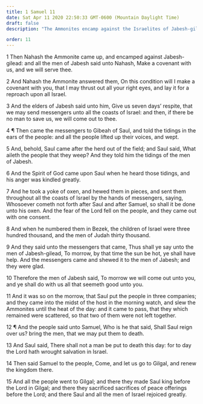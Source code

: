```yaml
---
title: 1 Samuel 11
date: Sat Apr 11 2020 22:50:33 GMT-0600 (Mountain Daylight Time)
draft: false
description: "The Ammonites encamp against the Israelites of Jabesh-gilead—Saul rescues them and defeats the Ammonites—His kingship is renewed in Gilgal."

order: 11
---
```

    
1 Then Nahash the Ammonite came up, and encamped against Jabesh-gilead: and all the men of Jabesh said unto Nahash, Make a covenant with us, and we will serve thee.

2 And Nahash the Ammonite answered them, On this condition will I make a covenant with you, that I may thrust out all your right eyes, and lay it for a reproach upon all Israel.

3 And the elders of Jabesh said unto him, Give us seven days’ respite, that we may send messengers unto all the coasts of Israel: and then, if there be no man to save us, we will come out to thee.

4 ¶ Then came the messengers to Gibeah of Saul, and told the tidings in the ears of the people: and all the people lifted up their voices, and wept.

5 And, behold, Saul came after the herd out of the field; and Saul said, What aileth the people that they weep? And they told him the tidings of the men of Jabesh.

6 And the Spirit of God came upon Saul when he heard those tidings, and his anger was kindled greatly.

7 And he took a yoke of oxen, and hewed them in pieces, and sent them throughout all the coasts of Israel by the hands of messengers, saying, Whosoever cometh not forth after Saul and after Samuel, so shall it be done unto his oxen. And the fear of the Lord fell on the people, and they came out with one consent.

8 And when he numbered them in Bezek, the children of Israel were three hundred thousand, and the men of Judah thirty thousand.

9 And they said unto the messengers that came, Thus shall ye say unto the men of Jabesh-gilead, To morrow, by that time the sun be hot, ye shall have help. And the messengers came and shewed it to the men of Jabesh; and they were glad.

10 Therefore the men of Jabesh said, To morrow we will come out unto you, and ye shall do with us all that seemeth good unto you.

11 And it was so on the morrow, that Saul put the people in three companies; and they came into the midst of the host in the morning watch, and slew the Ammonites until the heat of the day: and it came to pass, that they which remained were scattered, so that two of them were not left together.

12 ¶ And the people said unto Samuel, Who is he that said, Shall Saul reign over us? bring the men, that we may put them to death.

13 And Saul said, There shall not a man be put to death this day: for to day the Lord hath wrought salvation in Israel.

14 Then said Samuel to the people, Come, and let us go to Gilgal, and renew the kingdom there.

15 And all the people went to Gilgal; and there they made Saul king before the Lord in Gilgal; and there they sacrificed sacrifices of peace offerings before the Lord; and there Saul and all the men of Israel rejoiced greatly.
